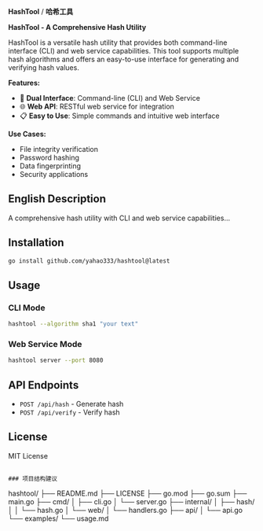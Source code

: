 **HashTool** / **哈希工具**

**HashTool - A Comprehensive Hash Utility**

HashTool is a versatile hash utility that provides both command-line interface (CLI) and web service capabilities. This tool supports multiple hash algorithms and offers an easy-to-use interface for generating and verifying hash values.

**Features:**
- 🔧 **Dual Interface**: Command-line (CLI) and Web Service
- 🌐 **Web API**: RESTful web service for integration
- 📋 **Easy to Use**: Simple commands and intuitive web interface

**Use Cases:**
- File integrity verification
- Password hashing
- Data fingerprinting
- Security applications

## English Description
A comprehensive hash utility with CLI and web service capabilities...

## Installation
```bash
go install github.com/yahao333/hashtool@latest
```

## Usage
### CLI Mode
```bash
hashtool --algorithm sha1 "your text"
```

### Web Service Mode
```bash
hashtool server --port 8080
```

## API Endpoints
- `POST /api/hash` - Generate hash
- `POST /api/verify` - Verify hash

## License
MIT License
```

### 项目结构建议
```
hashtool/
├── README.md
├── LICENSE
├── go.mod
├── go.sum
├── main.go
├── cmd/
│   ├── cli.go
│   └── server.go
├── internal/
│   ├── hash/
│   │   └── hash.go
│   └── web/
│       └── handlers.go
├── api/
│   └── api.go
└── examples/
    └── usage.md
```
